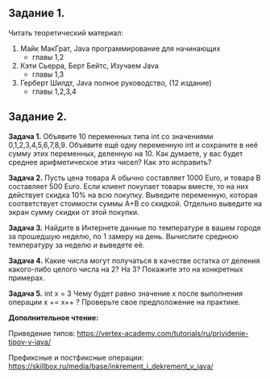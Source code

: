 ## Задание 1.
Читать теоретический материал:
1. Майк МакГрат, Java программирование для начинающих
   - главы 1,2
2. Кэти Сьерра, Берт Бейтс, Изучаем Java
   - главы 1,3
3. Герберт Шилдт, Java полное руководство, (12 издание)
   - главы 1,2,3,4

## Задание 2.

**Задача 1.**
Объявите 10 переменных типа int со значениями 0,1,2,3,4,5,6,7,8,9.
Объявите ещё одну переменную int и сохраните в неё сумму этих переменных, деленную на 10.
Как думаете, у вас будет среднее арифметическое этих чисел? Как это исправить?

**Задача 2.**
Пусть цена товара A обычно составляет 1000 Euro, и товара B составляет 500 Euro.
Если клиент покупает товары вместе, то на них действует скидка 10% на всю покупку.
Выведите переменную, которая соответствует стоимости суммы A+B со скидкой.
Отдельно выведите на экран сумму скидки от этой покупки.

**Задача 3.**
Найдите в Интернете данные по температуре в вашем городе за прошедшую неделю, по 1 замеру на день.
Вычислите среднюю температуру за неделю и выведете её.

**Задача 4.**
Какие числа могут получаться в качестве остатка от деления какого-либо целого числа на 2? На 3?
Покажите это на конкретных примерах.

**Задача 5.**
int x = 3
Чему будет равно значение х после выполнения операции x += x++ ?
Проверьте свое предположение на практике.

**Дополнительное чтение:**

Приведение типов:
https://vertex-academy.com/tutorials/ru/prividenie-tipov-v-java/

Префиксные и постфиксные операции:
https://skillbox.ru/media/base/inkrement_i_dekrement_v_java/ 